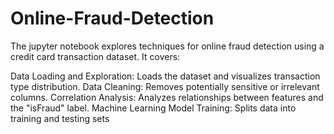 # Online-Fraud-Detection

The jupyter notebook explores techniques for online fraud detection using a credit card transaction dataset. It covers:

Data Loading and Exploration: Loads the dataset and visualizes transaction type distribution.
Data Cleaning: Removes potentially sensitive or irrelevant columns.
Correlation Analysis: Analyzes relationships between features and the "isFraud" label.
Machine Learning Model Training: Splits data into training and testing sets 
